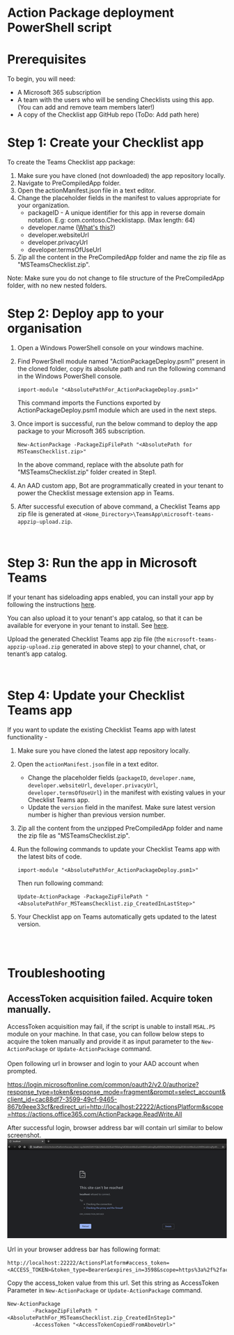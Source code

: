 # Action Package deployment PowerShell script

# Prerequisites

To begin, you will need:
* A Microsoft 365 subscription
* A team with the users who will be sending Checklists using this app. (You can add and remove team members later!)
* A copy of the Checklist app GitHub repo (ToDo: Add path here)


# Step 1: Create your Checklist app

To create the Teams Checklist app package:
1. Make sure you have cloned (not downloaded) the app repository locally.
1. Navigate to PreCompiledApp folder.
1. Open the actionManifest.json file in a text editor.
1. Change the placeholder fields in the manifest to values appropriate for your organization.
    * packageID - A unique identifier for this app in reverse domain notation. E.g: com.contoso.Checklistapp. (Max length: 64)
    * developer.[]()name ([What's this?](https://docs.microsoft.com/en-us/microsoftteams/platform/resources/schema/manifest-schema#developer))
    * developer.websiteUrl
    * developer.privacyUrl
    * developer.termsOfUseUrl
1. Zip all the content in the PreCompiledApp folder and name the zip file as "MSTeamsChecklist.zip".


Note: Make sure you do not change to file structure of the PreCompiledApp folder, with no new nested folders.
<br/>

# Step 2: Deploy app to your organisation

1. Open a Windows PowerShell console on your windows machine.
1. Find PowerShell module named "ActionPackageDeploy.psm1" present in the cloned folder, copy its absolute path and run the following command in the Windows PowerShell console.

    ```
    import-module "<AbsolutePathFor_ActionPackageDeploy.psm1>"
    ```

    This command imports the Functions exported by ActionPackageDeploy.psm1 module which are used in the next steps.

1. Once import is successful, run the below command to deploy the app package to your Microsoft 365 subscription.

    ```
    New-ActionPackage -PackageZipFilePath "<AbsolutePath for MSTeamsChecklist.zip>"
    ```

    In the above command, replace <AbsolutePath for MSTeamsChecklist.zip> with the absolute path for "MSTeamsChecklist.zip" folder created in Step1.


1. An AAD custom app, Bot are programmatically created in your tenant to power the Checklist message extension app in Teams.
1. After successful execution of above command, a Checklist Teams app zip file is generated at `<Home_Directory>\TeamsApp\microsoft-teams-appzip-upload.zip`.

<br/>

# Step 3: Run the app in Microsoft Teams

If your tenant has sideloading apps enabled, you can install your app by following the instructions [here](https://docs.microsoft.com/en-us/microsoftteams/platform/concepts/apps/apps-upload#load-your-package-into-teams).

You can also upload it to your tenant's app catalog, so that it can be available for everyone in your tenant to install. See [here](https://docs.microsoft.com/en-us/microsoftteams/tenant-apps-catalog-teams).

Upload the generated Checklist Teams app zip file (the `microsoft-teams-appzip-upload.zip` generated in above step) to your channel, chat, or tenant’s app catalog.

<br/>

# Step 4: Update your Checklist Teams app

If you want to update the existing Checklist Teams app with latest functionality -
1. Make sure you have cloned the latest app repository locally.
1. Open the `actionManifest.json` file in a text editor.
    * Change the placeholder fields (`packageID`, `developer.name`, `developer.websiteUrl`, `developer.privacyUrl`, `developer.termsOfUseUrl`) in the manifest with existing values in your Checklist Teams app.
    * Update the `version` field in the manifest. Make sure latest version number is higher than previous version number.
1. Zip all the content from the unzipped PreCompiledApp folder and name the zip file as "MSTeamsChecklist.zip".
1. Run the following commands to update your Checklist Teams app with the latest bits of code.

    ```
    import-module "<AbsolutePathFor_ActionPackageDeploy.psm1>"
    ```
    Then run following command: <br/>
    ```
    Update-ActionPackage -PackageZipFilePath "<AbsolutePathFor_MSTeamsChecklist.zip_CreatedInLastStep>"
    ```
1. Your Checklist app on Teams automatically gets updated to the latest version.

<br/><br/>

# Troubleshooting

## AccessToken acquisition failed. Acquire token manually.
AccessToken acquisition may fail, if the script is unable to install `MSAL.PS` module on your machine. In that case, you can follow below steps to acquire the token manually and provide it as input parameter to the ```New-ActionPackage``` or ```Update-ActionPackage``` command.<br/><br/>
Open following url in browser and login to your AAD account when prompted.<br/>

https://login.microsoftonline.com/common/oauth2/v2.0/authorize?response_type=token&response_mode=fragment&prompt=select_account&client_id=cac88df7-3599-49cf-9465-867b9eee33cf&redirect_uri=http://localhost:22222/ActionsPlatform&scope=https://actions.office365.com/ActionPackage.ReadWrite.All <br/>

After successful login, browser address bar will contain url similar to below screenshot.![](DocResources/TokenAcquisition.png)

Url in your browser address bar has following format:
```
http://localhost:22222/ActionsPlatform#access_token=<ACCESS_TOKEN>&token_type=Bearer&expires_in=3598&scope=https%3a%2f%2factions.office365.com%2fActionPackage.ReadWrite.All&session_state=...
```

Copy the access_token value from this url. Set this string as AccessToken Parameter in
```New-ActionPackage``` or ```Update-ActionPackage``` command.

```
New-ActionPackage
        -PackageZipFilePath "<AbsolutePathFor_MSTeamsChecklist.zip_CreatedInStep1>"
        -AccessToken "<AccessTokenCopiedFromAboveUrl>"
```